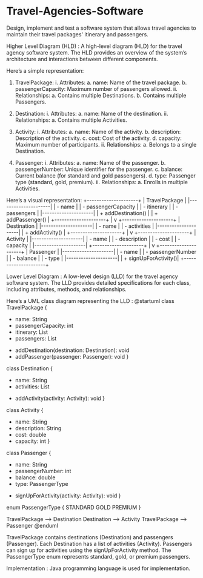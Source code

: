 # Travel-Agencies-Software
Design, implement and test a software system that allows travel agencies to maintain their travel packages' itinerary and passengers.

Higher Level Diagram (HLD) :
A high-level diagram (HLD) for the travel agency software system. 
The HLD provides an overview of the system’s architecture and interactions between different components. 

Here’s a simple representation:
1. TravelPackage:
i. Attributes:
a. name: Name of the travel package.
b. passengerCapacity: Maximum number of passengers allowed.
ii. Relationships:
a. Contains multiple Destinations.
b. Contains multiple Passengers.

2. Destination:
i. Attributes: a. name: Name of the destination.
ii. Relationships: a. Contains multiple Activities.
   
3. Activity:
i. Attributes:
a. name: Name of the activity.
b. description: Description of the activity.
c. cost: Cost of the activity.
d. capacity: Maximum number of participants.
ii. Relationships: a. Belongs to a single Destination.
   
4. Passenger:
i. Attributes:
a. name: Name of the passenger.
b. passengerNumber: Unique identifier for the passenger.
c. balance: Current balance (for standard and gold passengers).
d. type: Passenger type (standard, gold, premium).
ii. Relationships: a. Enrolls in multiple Activities.

Here’s a visual representation:
+---------------------+
|   TravelPackage     |
|---------------------|
| - name              |
| - passengerCapacity |
| - itinerary         |
| - passengers        |
|---------------------|
| + addDestination()  |
| + addPassenger()    |
+---------------------+
          |
          v
+---------------------+
|    Destination      |
|---------------------|
| - name              |
| - activities        |
|---------------------|
| + addActivity()     |
+---------------------+
          |
          v
+---------------------+
|      Activity       |
|---------------------|
| - name              |
| - description       |
| - cost              |
| - capacity          |
|---------------------|
+---------------------+
          |
          v
+---------------------+
|     Passenger       |
|---------------------|
| - name              |
| - passengerNumber   |
| - balance           |
| - type              |
|---------------------|
| + signUpForActivity()|
+---------------------+



Lower Level Diagram :
A low-level design (LLD) for the travel agency software system. 
The LLD provides detailed specifications for each class, including attributes, methods, and relationships. 

Here’s a UML class diagram representing the LLD :
@startuml
class TravelPackage {
  - name: String
  - passengerCapacity: int
  - itinerary: List<Destination>
  - passengers: List<Passenger>
  + addDestination(destination: Destination): void
  + addPassenger(passenger: Passenger): void
}

class Destination {
  - name: String
  - activities: List<Activity>
  + addActivity(activity: Activity): void
}

class Activity {
  - name: String
  - description: String
  - cost: double
  - capacity: int
}

class Passenger {
  - name: String
  - passengerNumber: int
  - balance: double
  - type: PassengerType
  + signUpForActivity(activity: Activity): void
}

enum PassengerType {
  STANDARD
  GOLD
  PREMIUM
}

TravelPackage --> Destination
Destination --> Activity
TravelPackage --> Passenger
@enduml

TravelPackage contains destinations (Destination) and passengers (Passenger). Each Destination has a list of activities (Activity). Passengers can sign up for activities using the signUpForActivity method. The PassengerType enum represents standard, gold, or premium passengers.


Implementation : Java programming language is used for implementation.
